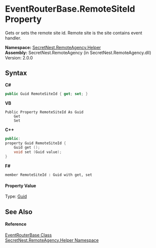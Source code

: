 # EventRouterBase.RemoteSiteId Property 
 

Gets or sets the remote site id. Remote site is the site contains event handler.

**Namespace:**&nbsp;<a href="N_SecretNest_RemoteAgency_Helper">SecretNest.RemoteAgency.Helper</a><br />**Assembly:**&nbsp;SecretNest.RemoteAgency (in SecretNest.RemoteAgency.dll) Version: 2.0.0

## Syntax

**C#**<br />
``` C#
public Guid RemoteSiteId { get; set; }
```

**VB**<br />
``` VB
Public Property RemoteSiteId As Guid
	Get
	Set
```

**C++**<br />
``` C++
public:
property Guid RemoteSiteId {
	Guid get ();
	void set (Guid value);
}
```

**F#**<br />
``` F#
member RemoteSiteId : Guid with get, set

```


#### Property Value
Type: <a href="https://docs.microsoft.com/dotnet/api/system.guid" target="_blank">Guid</a>

## See Also


#### Reference
<a href="T_SecretNest_RemoteAgency_Helper_EventRouterBase">EventRouterBase Class</a><br /><a href="N_SecretNest_RemoteAgency_Helper">SecretNest.RemoteAgency.Helper Namespace</a><br />